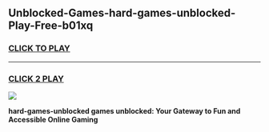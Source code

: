 
## Unblocked-Games-hard-games-unblocked-Play-Free-b01xq
<h3>
<a href="https://premium76.site?title=hard-games-unblocked&ref=10A">CLICK TO PLAY</a></h3>
<hr>

<h3>
<a href="https://premium76.site?title=hard-games-unblocked&ref=10A">CLICK 2 PLAY</a>
  
</h3>

<a href="https://premium76.site?title=hard-games-unblocked&ref=10A"><img src="https://clearcache.store/games.png"></a>


**hard-games-unblocked games unblocked: Your Gateway to Fun and Accessible Online Gaming**
